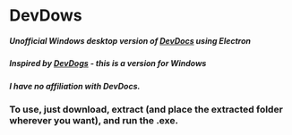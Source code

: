 # DevDows

##### Unofficial Windows desktop version of [DevDocs](http://devdocs.io) using Electron
##### Inspired by [DevDogs](https://github.com/ragingwind/devdogs) - this is a version for Windows

##### I have no affiliation with DevDocs.

### To use, just download, extract (and place the extracted folder wherever you want), and run the .exe.
